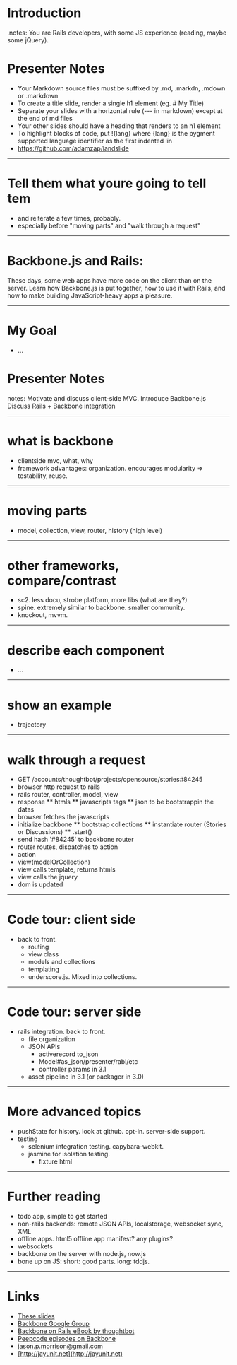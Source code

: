# Introduction

.notes: You are Rails developers, with some JS experience (reading, maybe some jQuery).

# Presenter Notes

* Your Markdown source files must be suffixed by .md, .markdn, .mdown or .markdown
* To create a title slide, render a single h1 element (eg. # My Title)
* Separate your slides with a horizontal rule (--- in markdown) except at the end of md files
* Your other slides should have a heading that renders to an h1 element
* To highlight blocks of code, put !{lang} where {lang} is the pygment supported language identifier as the first indented lin
* https://github.com/adamzap/landslide

---
# Tell them what youre going to tell tem
* and reiterate a few times, probably.
* especially before "moving parts" and "walk through a request"

---
# Backbone.js and Rails:

These days, some web apps have more code on the client than on the server.
Learn how Backbone.js is put together, how to use it with Rails, and how to
make building JavaScript-heavy apps a pleasure.

---

# My Goal

* ...

# Presenter Notes

notes: Motivate and discuss client-side MVC.   Introduce Backbone.js  Discuss Rails + Backbone integration

---

# what is backbone

* clientside mvc, what, why
* framework advantages: organization.  encourages modularity => testability, reuse.

---

# moving parts

*  model, collection, view, router, history (high level)

---

# other frameworks, compare/contrast

* sc2. less docu, strobe platform, more libs (what are they?)
* spine. extremely similar to backbone.  smaller community.
* knockout, mvvm.

---
# describe each component

* ...

---
# show an example
* trajectory

---

# walk through a request
* GET /accounts/thoughtbot/projects/opensource/stories#84245
* browser http request to rails
* rails router, controller, model, view
* response
** htmls
** javascripts tags
** json to be bootstrappin the datas
* browser fetches the javascripts
* initialize backbone
** bootstrap collections
** instantiate router (Stories or Discussions)
** .start()
* send hash '#84245' to backbone router
* router routes, dispatches to action
* action
* view(modelOrCollection)
* view calls template, returns htmls
* view calls the jquery
* dom is updated

---
# Code tour: client side

* back to front.
    * routing
    * view class
    * models and collections
    * templating
    * underscore.js.  Mixed into collections.

---
# Code tour: server side

* rails integration.  back to front.
    * file organization
    * JSON APIs
        * activerecord to_json
        * Model#as_json/presenter/rabl/etc
        * controller params in 3.1
    * asset pipeline in 3.1 (or packager in 3.0)

---
# More advanced topics
* pushState for history.  look at github.  opt-in.  server-side support.
* testing
    * selenium integration testing.  capybara-webkit.
    * jasmine for isolation testing.
        * fixture html

---
# Further reading

* todo app, simple to get started
* non-rails backends: remote JSON APIs, localstorage, websocket sync, XML
* offline apps. html5 offline app manifest?  any plugins?
* websockets
* backbone on the server with node.js, now.js
* bone up on JS: short: good parts.  long: tddjs.

---
# Links

* [These slides](http://jayunit.net/backbone-js-on-rails-talk)
* [Backbone Google Group](https://groups.google.com/group/backbonejs)
* [Backbone on Rails eBook by thoughtbot](http://workshops.thoughtbot.com/backbone-js-on-rails)
* [Peepcode episodes on Backbone](http://peepcode.com/products/backbone-js)
* [jason.p.morrison@gmail.com](mailto:jason.p.morrison@gmail.com)
* [http://jayunit.net](http://jayunit.net)
